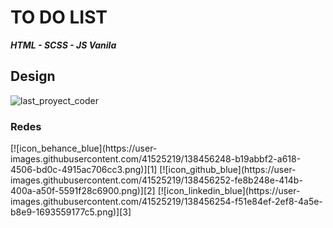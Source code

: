 <h1>TO DO LIST</h1>
<p><i><b>HTML - SCSS - JS Vanila</b></i></p>

<h2 style='text-align=center'>Design</h2>

![last_proyect_coder](https://user-images.githubusercontent.com/41525219/138458876-40907d54-4a9a-4753-8aca-c74788cb77ce.jpg)

<h3>Redes</h3>
[![icon_behance_blue](https://user-images.githubusercontent.com/41525219/138456248-b19abbf2-a618-4506-bd0c-4915ac706cc3.png)][1]
[![icon_github_blue](https://user-images.githubusercontent.com/41525219/138456252-fe8b248e-414b-400a-a50f-5591f28c6900.png)][2]
[![icon_linkedin_blue](https://user-images.githubusercontent.com/41525219/138456254-f51e84ef-2ef8-4a5e-b8e9-1693559177c5.png)][3]


[1]: https://www.behance.net/nicoprtenjaca
[2]: https://github.com/nicoprten
[3]: https://www.linkedin.com/in/nicoprten/
